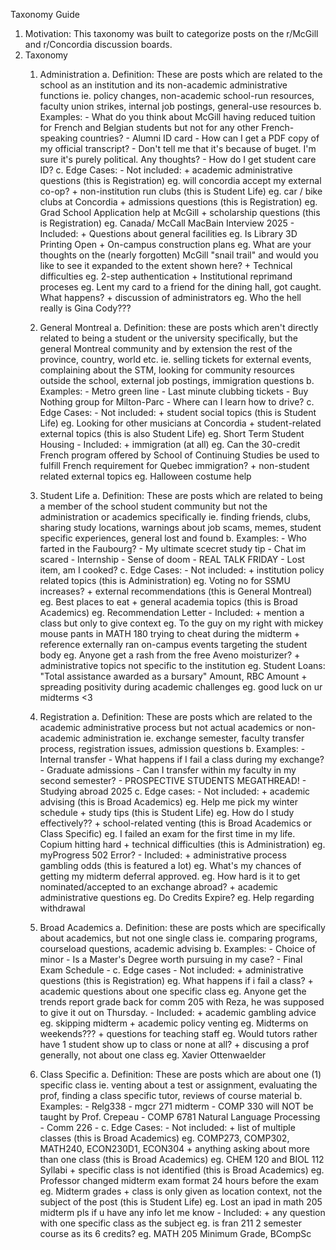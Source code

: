 Taxonomy Guide
1. Motivation:
    This taxonomy was built to categorize posts on the r/McGill and r/Concordia discussion boards.
2. Taxonomy
    1. Administration
        a. Definition:
            These are posts which are related to the school as an institution and its non-academic administrative functions
            ie. policy changes, non-academic school-run resources, faculty union strikes, internal job postings, general-use resources
        b. Examples:
            - What do you think about McGill having reduced tuition for French and Belgian students but not for any other French-speaking countries?
            - Alumni ID card
            - How can I get a PDF copy of my official transcript?
            - Don't tell me that it's because of buget. I'm sure it's purely political. Any thoughts?
            - How do I get student care ID?
        c. Edge Cases:
            - Not included:
                + academic administrative questions (this is Registration)
                    eg. will concordia accept my external co-op?
                + non-institution run clubs (this is Student Life)
                    eg. car / bike clubs at Concordia
                + admissions questions (this is Registration)
                    eg. Grad School Application help at McGill
                + scholarship questions (this is Registration)
                    eg. Canada/ McCall MacBain Interview 2025
            - Included:
                + Questions about general facilities
                    eg. Is Library 3D Printing Open
                + On-campus construction plans
                    eg. What are your thoughts on the (nearly forgotten) McGill "snail trail" and would you like to see it expanded to the extent shown here?
                + Technical difficulties
                    eg. 2-step authentication
                + Institutional reprimand proceses
                    eg. Lent my card to a friend for the dining hall, got caught. What happens?
                + discussion of administrators
                    eg. Who the hell really is Gina Cody???
        
    2. General Montreal
        a. Definition:
            these are posts which aren't directly related to being a student or the university specifically, but the general Montreal community and by extension the rest of the province, country, world etc.
            ie. selling tickets for external events, complaining about the STM, looking for community resources outside the school, external job postings, immigration questions
        b. Examples:
            - Metro green line
            - Last minute clubbing tickets
            - Buy Nothing group for Milton-Parc
            - Where can I learn how to drive?
        c. Edge Cases:
            - Not included:
                + student social topics (this is Student Life)
                    eg. Looking for other musicians at Concordia
                + student-related external topics (this is also Student Life)
                    eg. Short Term Student Housing
            - Included:
                + immigration (at all)
                    eg. Can the 30-credit French program offered by School of Continuing Studies be used to fulfill French requirement for Quebec immigration?
                + non-student related external topics
                    eg. Halloween costume help
    3. Student Life
        a. Definition:
            These are posts which are related to being a member of the school student community but not the administration or academics specifically
            ie. finding friends, clubs, sharing study locations, warnings about job scams, memes, student specific experiences, general lost and found
        b. Examples:
            - Who farted in the Faubourg?
            - My ultimate scecret study tip
            - Chat im scared
            - Internship - Sense of doom
            - REAL TALK FRIDAY
            - Lost item, am I cooked?
        c. Edge Cases:
            - Not included:
                + institution policy related topics (this is Administration)
                    eg. Voting no for SSMU increases?
                + external recommendations (this is General Montreal)
                    eg. Best places to eat
                + general academia topics (this is Broad Academics)
                    eg. Recommendation Letter
            - Included:
                + mention a class but only to give context
                    eg. To the guy on my right with mickey mouse pants in MATH 180 trying to cheat during the midterm
                + reference externally ran on-campus events targeting the student body
                    eg. Anyone get a rash from the free Aveno moisturizer?
                + administrative topics not specific to the institution 
                    eg. Student Loans: "Total assistance awarded as a bursary" Amount, RBC Amount
                + spreading positivity during academic challenges
                    eg. good luck on ur midterms <3

    4. Registration
        a. Definition:
            These are posts which are related to the academic administrative process but not actual academics or non-academic administration
            ie. exchange semester, faculty transfer process, registration issues, admission questions
        b. Examples:
            - Internal transfer
            - What happens if I fail a class during my exchange?
            - Graduate admissions
            - Can I transfer within my faculty in my second semester?
            - PROSPECTIVE STUDENTS MEGATHREAD!
            - Studying abroad 2025
        c. Edge cases:
            - Not included:
                + academic advising (this is Broad Academics)
                    eg. Help me pick my winter schedule
                + study tips (this is Student Life)
                    eg. How do I study effectively??
                + school-related venting (this is Broad Academics or Class Specific)
                    eg. I failed an exam for the first time in my life. Copium hitting hard
                + technical difficulties (this is Administration)
                    eg. myProgress 502 Error?
            - Included:
                + administrative process gambling odds (this is featured a lot)
                    eg. What's my chances of getting my midterm deferral approved.
                    eg. How hard is it to get nominated/accepted to an exchange abroad?
                + academic administrative questions
                    eg. Do Credits Expire?
                    eg. Help regarding withdrawal

    5. Broad Academics
        a. Definition:
            these are posts which are specifically about academics, but not one single class 
            ie. comparing programs, courseload questions, academic advising
        b. Examples:
            - Choice of minor
            - Is a Master's Degree worth pursuing in my case?
            - Final Exam Schedule
            - 
        c. Edge cases
            - Not included:
                + administrative questions (this is Registration)
                    eg. What happens if i fail a class?
                + academic questions about one specific class
                    eg. Anyone get the trends report grade back for comm 205 with Reza, he was supposed to give it out on Thursday.
            - Included:
                + academic gambling advice
                    eg. skipping midterm
                + academic policy venting
                    eg. Midterms on weekends???
                + questions for teaching staff
                    eg. Would tutors rather have 1 student show up to class or none at all?
                + discusing a prof generally, not about one class
                    eg. Xavier Ottenwaelder
    6. Class Specific
        a. Definition:
            These are posts which are about one (1) specific class 
            ie. venting about a test or assignment, evaluating the prof, finding a class specific tutor, reviews of course material
        b. Examples:
            - Relg338
            - mgcr 271 midterm
            - COMP 330 will NOT be taught by Prof. Crepeau
            - COMP 6781 Natural Language Processing
            - Comm 226
            - 
        c. Edge Cases:
            - Not included:
                + list of multiple classes (this is Broad Academics)
                    eg. COMP273, COMP302, MATH240, ECON230D1, ECON304
                + anything asking about more than one class (this is Broad Academics)
                    eg. CHEM 120 and BIOL 112 Syllabi
                + specific class is not identified (this is Broad Academics)
                    eg. Professor changed midterm exam format 24 hours before the exam
                    eg. Midterm grades
                + class is only given as location context, not the subject of the post (this is Student Life)
                    eg. Lost an ipad in math 205 midterm pls if u have any info let me know
            - Included:
                + any question with one specific class as the subject
                    eg. is fran 211 2 semester course as its 6 credits?
                    eg. MATH 205 Minimum Grade, BCompSc
    
                
                
                